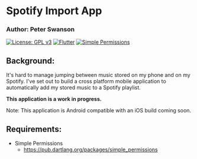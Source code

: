 # Spotify Import App
### Author: Peter Swanson
[![License: GPL v3](https://img.shields.io/badge/License-GPL%20v3-blue.svg)](https://www.gnu.org/licenses/gpl-3.0) [![Flutter](https://img.shields.io/badge/Flutter-1.0-green.svg)](https://flutter.io/) [![Simple Permissions](https://img.shields.io/badge/Simple%20Permissions-0.1.9-green.svg)](https://pub.dartlang.org/packages/simple_permissions)

## Background:
It's hard to manage jumping between music stored on my phone and on my Spotify. I've set out to build a cross platform mobile application to automatically add my stored music to a Spotify playlist.

<b>This application is a work in progress.</b>

Note: This application is Android compatible with an iOS build coming soon.

## Requirements:
- Simple Permissions
  - https://pub.dartlang.org/packages/simple_permissions
